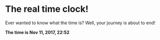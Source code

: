 # The real time clock!

Ever wanted to know what the time is? Well, your journey is about to end!

**The time is Nov 11, 2017, 22:52**